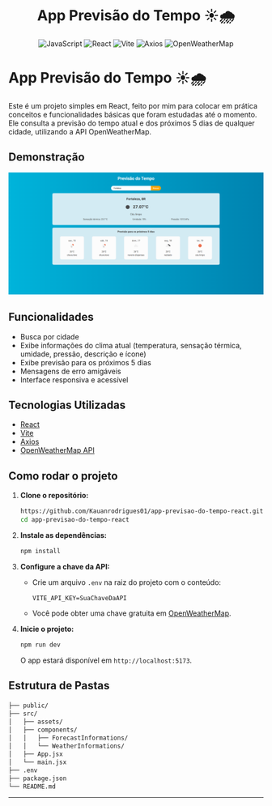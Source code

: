 <div align="center">
	<h1>App Previsão do Tempo ☀️🌧️</h1>
	</p>
		<!-- <img src="https://img.shields.io/badge/HTML5-E34F26?style=for-the-badge&logo=html5&logoColor=white" alt="HTML5"/>
		<img src="https://img.shields.io/badge/CSS3-1572B6?style=for-the-badge&logo=css&logoColor=white" alt="CSS3"/> -->
		<img src="https://img.shields.io/badge/JavaScript-F7DF1E?style=for-the-badge&logo=javascript&logoColor=black" alt="JavaScript"/>
		<img src="https://img.shields.io/badge/React-61DAFB?style=for-the-badge&logo=react&logoColor=white" alt="React"/>
		<img src="https://img.shields.io/badge/Vite-646CFF?style=for-the-badge&logo=vite&logoColor=white" alt="Vite"/>
		<img src="https://img.shields.io/badge/Axios-5A29E4?style=for-the-badge&logo=axios&logoColor=white" alt="Axios"/>
		<img src="https://img.shields.io/badge/OpenWeatherMap-FFB300?style=for-the-badge&logo=OpenWeatherMap&logoColor=white" alt="OpenWeatherMap"/>
	</p>
</div>

# App Previsão do Tempo ☀️🌧️

Este é um projeto simples em React, feito por mim para colocar em prática conceitos e funcionalidades básicas que foram estudadas até o momento. Ele consulta a previsão do tempo atual e dos próximos 5 dias de qualquer cidade, utilizando a API OpenWeatherMap.

## Demonstração

![Demonstração do app](./public/demostracao-do-app.png)

## Funcionalidades
- Busca por cidade
- Exibe informações do clima atual (temperatura, sensação térmica, umidade, pressão, descrição e ícone)
- Exibe previsão para os próximos 5 dias
- Mensagens de erro amigáveis
- Interface responsiva e acessível

## Tecnologias Utilizadas
- [React](https://react.dev/)
- [Vite](https://vitejs.dev/)
- [Axios](https://axios-http.com/)
- [OpenWeatherMap API](https://openweathermap.org/api)

## Como rodar o projeto

1. **Clone o repositório:**
	```bash
	https://github.com/Kauanrodrigues01/app-previsao-do-tempo-react.git
	cd app-previsao-do-tempo-react
	```

2. **Instale as dependências:**
	```bash
	npm install
	```

3. **Configure a chave da API:**
	- Crie um arquivo `.env` na raiz do projeto com o conteúdo:
	  ```env
	  VITE_API_KEY=SuaChaveDaAPI
	  ```
	- Você pode obter uma chave gratuita em [OpenWeatherMap](https://openweathermap.org/api).

4. **Inicie o projeto:**
	```bash
	npm run dev
	```
	O app estará disponível em `http://localhost:5173`.

## Estrutura de Pastas
```
├── public/
├── src/
│   ├── assets/
│   ├── components/
│   │   ├── ForecastInformations/
│   │   └── WeatherInformations/
│   ├── App.jsx
│   └── main.jsx
├── .env
├── package.json
└── README.md
```
---
